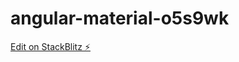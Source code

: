 # angular-material-o5s9wk

[Edit on StackBlitz ⚡️](https://stackblitz.com/edit/angular-material-o5s9wk)